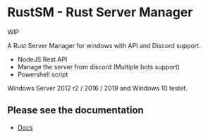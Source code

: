 # RustSM - Rust Server Manager

WIP

A Rust Server Manager for windows with API and Discord support.

* NodeJS Rest API
* Manage the server from discord (Multiple bots support)
* Powershell script

Windows Server 2012 r2 / 2016 / 2019 and Windows 10 testet.

## Please see the documentation
* [Docs](/docs)